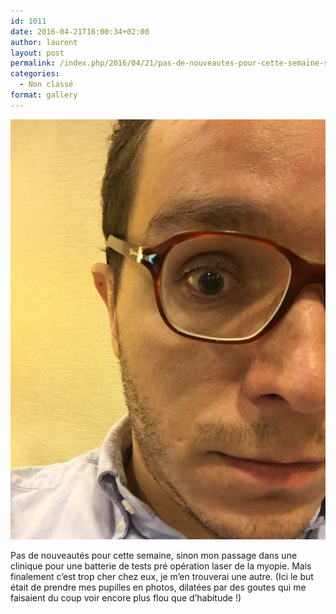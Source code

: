 ```yaml
---
id: 1011
date: 2016-04-21T16:00:34+02:00
author: laurent
layout: post
permalink: /index.php/2016/04/21/pas-de-nouveautes-pour-cette-semaine-sinon-mon/
categories:
  - Non classé
format: gallery
---
```

<img src="/images/2016/04/tumblr_o5zr4yyUf71uuvt0bo1_1280.jpg" />

Pas de nouveautés pour cette semaine, sinon mon passage dans une clinique pour une batterie de tests pré opération laser de la myopie. Mais finalement c&rsquo;est trop cher chez eux, je m&rsquo;en trouverai une autre. (Ici le but était de prendre mes pupilles en photos, dilatées par des goutes qui me faisaient du coup voir encore plus flou que d&rsquo;habitude !)